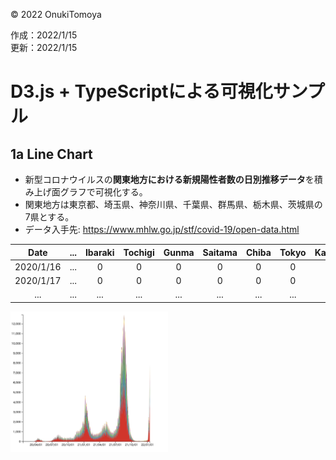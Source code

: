 ©︎ 2022 OnukiTomoya  

作成：2022/1/15  
更新：2022/1/15  


# D3.js + TypeScriptによる可視化サンプル

## 1a Line Chart
- 新型コロナウイルスの**関東地方における新規陽性者数の日別推移データ**を積み上げ面グラフで可視化する。
- 関東地方は東京都、埼玉県、神奈川県、千葉県、群馬県、栃木県、茨城県の7県とする。
- データ入手先: https://www.mhlw.go.jp/stf/covid-19/open-data.html

| Date      | ...    | Ibaraki  | Tochigi | Gunma | Saitama | Chiba | Tokyo | Kanagawa | ...  |
| :----:    | :----: | :----:   | :----:  | :----:| :----:  | :----:| :----:| :----:   | ---- |
| 2020/1/16 | ...    |  0       |   0     |  0    |  0      |  0    |  0    |  0       | ...  |
| 2020/1/17 | ...    |  0       |   0     |  0    |  0      |  0    |  0    |  0       | ...  |
| ...       | ...    | ...      | ...     | ...   | ...     | ...   | ...   | ...      | ...  |

<img src="./img/1e_StakedAreaChart.png" width="50%">
